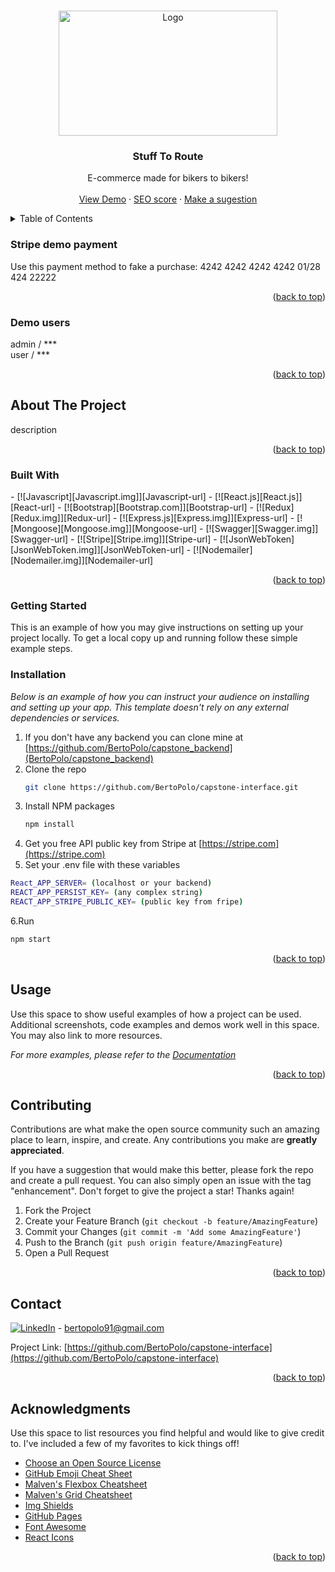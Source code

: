 <a name="readme-top"></a>

<!-- PROJECT SHIELDS -->
<!--
*** I'm using markdown "reference style" links for readability.
*** Reference links are enclosed in brackets [ ] instead of parentheses ( ).
*** See the bottom of this document for the declaration of the reference variables
*** for contributors-url, forks-url, etc. This is an optional, concise syntax you may use.
*** https://www.markdownguide.org/basic-syntax/#reference-style-links
-->

<!-- PROJECT LOGO -->
<br />
<div align="center">
  <a href="https://github.com/othneildrew/Best-README-Template">
    <img src="public/STR_LOGIN.avif" alt="Logo" width="350" height="200">
  </a>

  <h3 align="center">Stuff To Route</h3>

  <p align="center">
    E-commerce made for bikers to bikers!
    <br />
    <br />
    <a href="https://stufftoroute.vercel.app" target="_blank" rel="noopener noreferrer">View Demo</a>
    ·
    <a href="href="https://pagespeed.web.dev/analysis/https-stufftoroute-vercel-app/7hlq5fiq11?form_factor=mobile"     target="_blank" rel="noopener noreferrer">
      SEO score</a>
    ·
    <a href="https://github.com/othneildrew/Best-README-Template/issues">Make a sugestion</a>
  </p>
</div>

<!-- TABLE OF CONTENTS -->
<details>
  <summary>Table of Contents</summary>
  <ol>
    <li>
      <a href="#about-the-project">About The Project</a>
      <ul>
        <li><a href="#built-with">Built With</a></li>
      </ul>
    </li>
    <li>
      <a href="#getting-started">Getting Started</a>
      <ul>
        <li><a href="#prerequisites">Prerequisites</a></li>
        <li><a href="#installation">Installation</a></li>
      </ul>
    </li>
    <li><a href="#usage">Usage</a></li>
    <li><a href="#roadmap">Roadmap</a></li>
    <li><a href="#contributing">Contributing</a></li>
    <li><a href="#license">License</a></li>
    <li><a href="#contact">Contact</a></li>
    <li><a href="#acknowledgments">Acknowledgments</a></li>
  </ol>
</details>

### Stripe demo payment
Use this payment method to fake a purchase: 4242 4242 4242 4242 01/28 424 22222

<p align="right">(<a href="#readme-top">back to top</a>)</p>

### Demo users
admin / ***
<br/>
user / ***

<p align="right">(<a href="#readme-top">back to top</a>)</p>

<!-- ABOUT THE PROJECT -->

## About The Project

description

<p align="right">(<a href="#readme-top">back to top</a>)</p>

### Built With
<span>
- [![Javascript][Javascript.img]][Javascript-url]
- [![React.js][React.js]][React-url]
- [![Bootstrap][Bootstrap.com]][Bootstrap-url]
- [![Redux][Redux.img]][Redux-url]
- [![Express.js][Express.img]][Express-url]
  </span>
  <span>
- [![Mongoose][Mongoose.img]][Mongoose-url]
- [![Swagger][Swagger.img]][Swagger-url]
- [![Stripe][Stripe.img]][Stripe-url]
- [![JsonWebToken][JsonWebToken.img]][JsonWebToken-url]
- [![Nodemailer][Nodemailer.img]][Nodemailer-url]
  </span>

<p align="right">(<a href="#readme-top">back to top</a>)</p>

<!-- GETTING STARTED -->

### Getting Started

This is an example of how you may give instructions on setting up your project locally.
To get a local copy up and running follow these simple example steps.

### Installation

_Below is an example of how you can instruct your audience on installing and setting up your app. This template doesn't rely on any external dependencies or services._

1. If you don't have any backend you can clone mine at [https://github.com/BertoPolo/capstone_backend](BertoPolo/capstone_backend)
2. Clone the repo
   ```sh
   git clone https://github.com/BertoPolo/capstone-interface.git
   ```
3. Install NPM packages
   ```sh
   npm install
   ```
4. Get you free API public key from Stripe at [https://stripe.com](https://stripe.com)
5. Set your .env file with these variables
```sh
React_APP_SERVER= (localhost or your backend)
REACT_APP_PERSIST_KEY= (any complex string)
REACT_APP_STRIPE_PUBLIC_KEY= (public key from fripe)
```
6.Run
```sh
npm start
```

<p align="right">(<a href="#readme-top">back to top</a>)</p>

<!-- USAGE EXAMPLES -->

## Usage

Use this space to show useful examples of how a project can be used. Additional screenshots, code examples and demos work well in this space. You may also link to more resources.

_For more examples, please refer to the [Documentation](https://example.com)_

<p align="right">(<a href="#readme-top">back to top</a>)</p>

<!-- CONTRIBUTING -->

## Contributing

Contributions are what make the open source community such an amazing place to learn, inspire, and create. Any contributions you make are **greatly appreciated**.

If you have a suggestion that would make this better, please fork the repo and create a pull request. You can also simply open an issue with the tag "enhancement".
Don't forget to give the project a star! Thanks again!

1. Fork the Project
2. Create your Feature Branch (`git checkout -b feature/AmazingFeature`)
3. Commit your Changes (`git commit -m 'Add some AmazingFeature'`)
4. Push to the Branch (`git push origin feature/AmazingFeature`)
5. Open a Pull Request

<p align="right">(<a href="#readme-top">back to top</a>)</p>

<!-- LICENSE -->

<!-- ## License

Distributed under the MIT License. See `LICENSE.txt` for more information.

<p align="right">(<a href="#readme-top">back to top</a>)</p>
-->

<!-- CONTACT -->

## Contact
 
[![LinkedIn][linkedin-shield]][linkedin-url] - bertopolo91@gmail.com

Project Link: [https://github.com/BertoPolo/capstone-interface](https://github.com/BertoPolo/capstone-interface)

<p align="right">(<a href="#readme-top">back to top</a>)</p>

<!-- ACKNOWLEDGMENTS -->

## Acknowledgments

Use this space to list resources you find helpful and would like to give credit to. I've included a few of my favorites to kick things off!

- [Choose an Open Source License](https://choosealicense.com)
- [GitHub Emoji Cheat Sheet](https://www.webpagefx.com/tools/emoji-cheat-sheet)
- [Malven's Flexbox Cheatsheet](https://flexbox.malven.co/)
- [Malven's Grid Cheatsheet](https://grid.malven.co/)
- [Img Shields](https://shields.io)
- [GitHub Pages](https://pages.github.com)
- [Font Awesome](https://fontawesome.com)
- [React Icons](https://react-icons.github.io/react-icons/search)

<p align="right">(<a href="#readme-top">back to top</a>)</p>

<!-- MARKDOWN LINKS & IMAGES -->
<!-- https://www.markdownguide.org/basic-syntax/#reference-style-links -->

[contributors-shield]: https://img.shields.io/github/contributors/othneildrew/Best-README-Template.svg?style=for-the-badge
[contributors-url]: https://github.com/othneildrew/Best-README-Template/graphs/contributors
[forks-shield]: https://img.shields.io/github/forks/othneildrew/Best-README-Template.svg?style=for-the-badge
[forks-url]: https://github.com/othneildrew/Best-README-Template/network/members
[stars-shield]: https://img.shields.io/github/stars/othneildrew/Best-README-Template.svg?style=for-the-badge
[stars-url]: https://github.com/othneildrew/Best-README-Template/stargazers
[issues-shield]: https://img.shields.io/github/issues/othneildrew/Best-README-Template.svg?style=for-the-badge
[issues-url]: https://github.com/othneildrew/Best-README-Template/issues
[license-shield]: https://img.shields.io/github/license/othneildrew/Best-README-Template.svg?style=for-the-badge
[license-url]: https://github.com/othneildrew/Best-README-Template/blob/master/LICENSE.txt
[linkedin-shield]: https://img.shields.io/badge/-LinkedIn-black.svg?style=for-the-badge&logo=linkedin&colorB=555
[linkedin-url]: https://linkedin.com/in/bertopolo
[linkedin-img]:https://img.shields.io/badge/Bertopolo-blue?logo=linkedin
[product-screenshot]: images/screenshot.png
[Next.js]: https://img.shields.io/badge/next.js-000000?style=for-the-badge&logo=nextdotjs&logoColor=white
[Next-url]: https://nextjs.org/
[React.js]:https://img.shields.io/badge/React-blue?logo=react
[React-url]: https://reactjs.org/
[Bootstrap.com]:https://img.shields.io/badge/Bootstrap-blue?logo=bootstrap
[Bootstrap-url]: https://getbootstrap.com

[Javascript.img]:https://img.shields.io/badge/Javascript-blue?logo=javascript
[Javascript-url]:https://javascript.com
[Redux.img]:https://img.shields.io/badge/Redux-blue?logo=redux
[Redux-url]:https://https://Redux-toolkit.js.org/
[Express.img]:https://img.shields.io/badge/Express-blue?logo=express
[Express-url]:https://expressjs.com/
[Mongoose.img]:https://img.shields.io/badge/Mongoose-blue?logo=mongoose
[Mongoose-url]:https://mongoosejs.com/
[Swagger.img]:https://img.shields.io/badge/Swagger-blue?logo=swagger
[Swagger-url]:https://swagger.io/
[Stripe.img]:https://img.shields.io/badge/Stripe-blue?logo=stripe
[Stripe-url]:https://stripe.com/
[JsonWebToken.img]:https://img.shields.io/badge/JsonWebToken-blue?logo=jsonwebtoken
[JsonWebToken-url]:https://www.npmjs.com/package/jsonwebtoken
[Nodemailer.img]:https://img.shields.io/badge/Nodemailer-blue?logo=nodemailer
[Nodemailer-url]:https://nodemailer.com/

[JQuery.com]: https://img.shields.io/badge/jQuery-0769AD?style=for-the-badge&logo=jquery&logoColor=white
[JQuery-url]: https://jquery.com
